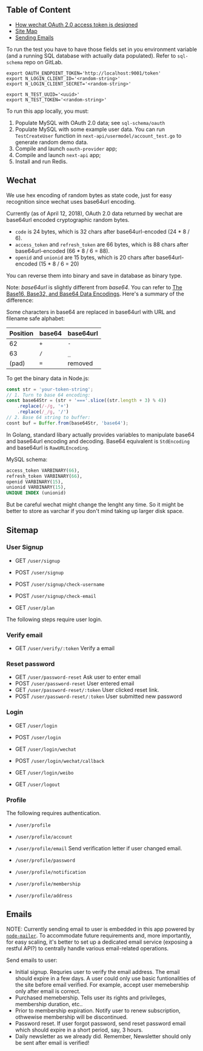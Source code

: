 ## Table of Content

* [How wechat OAuth 2.0 access token is designed](#wechat)
* [Site Map](#sitemap)
* [Sending Emails](#emails)

To run the test you have to have those fields set in you environment variable (and a running SQL database with actually data populated). Refer to `sql-schema` repo on GitLab. 

```
export OAUTH_ENDPOINT_TOKEN='http://localhost:9001/token'
export N_LOGIN_CLIENT_ID='<random-string>'
export N_LOGIN_CLIENT_SECRET='<random-string>'

export N_TEST_UUID='<uuid>'
export N_TEST_TOKEN='<random-string>'
```

To run this app locally, you must:
1. Populate MySQL with OAuth 2.0 data; see `sql-schema/oauth`
2. Populate MySQL with some example user data. You can run `TestCreateUser` function in `next-api/usermodel/account_test.go` to generate random demo data.
2. Compile and launch `oauth-provider` app;
3. Compile and launch `next-api` app;
4. Install and run Redis.

## Wechat

We use hex encoding of random bytes as state code, just for easy recognition since wechat uses base64url encoding.

Currently (as of April 12, 2018), OAuth 2.0 data returned by wechat are base64url encoded cryptographic random bytes.

* `code` is 24 bytes, which is 32 chars after base64url-encoded (24 * 8 / 6).
* `access_token` and `refresh_token` are 66 bytes, which is 88 chars after base64url-encoded (66 * 8 / 6 = 88).
* `openid` and `unionid` are 15 bytes, which is 20 chars after base64url-encoded (15 * 8 / 6 = 20)

You can reverse them into binary and save in database as binary type.

Note: *base64url* is slightly different from *base64*. You can refer to [The Base16, Base32, and Base64 Data Encodings](https://tools.ietf.org/html/rfc4648). Here's a summary of the difference:

Some characters in base64 are replaced in base64url with URL and filename safe alphabet:

Position | base64 | base64url
-------- | ------ | --------
62 | `+` | `-`
63 | `/` | `_`
(pad) | `=` | removed

To get the binary data in Node.js:
```js
const str = 'your-token-string';
// 1. Turn to base 64 encoding:
const base64Str = (str + '==='.slice((str.length + 3) % 4))
    .replace(/-/g, '+')
    .replace(/_/g, '/')
// 2. Base 64 string to buffer:
cosnt buf = Buffer.from(base64Str, 'base64');
```

In Golang, standard libary actually provides variables to manipulate base64 and base64url encoding and decoding. Base64 equivalent is `StdEncoding` and base64url is `RawURLEncoding`.

MySQL schema:
```sql
access_token VARBINARY(66),
refresh_token VARBINARY(66),
openid VARBINARY(15),
unionid VARBINARY(15),
UNIQUE INDEX (unionid)
```

But be careful wechat might change the lenght any time. So it might be better to store as varchar if you don't mind taking up larger disk space.

## Sitemap

### User Signup
* GET `/user/signup`
* POST `/user/signup`
* POST `/user/signup/check-username`
* POST `/user/signup/check-email`

* GET `/user/plan`

The following steps require user login.

### Verify email
* GET `/user/verify/:token` Verify a email

### Reset password
* GET `/user/password-reset` Ask user to enter email
* POST `/user/password-reset` User entered email
* GET `/user/password-reset/:token` User clicked reset link.
* POST `/user/password-reset/:token`  User submitted new password

### Login
* GET `/user/login`
* POST `/user/login`
* GET `/user/login/wechat`
* POST `/user/login/wechat/callback`
* GET `/user/login/weibo`

* GET `/user/logout`

### Profile

The following requires authentication.

* `/user/profile`
* `/user/profile/account`
* `/user/profile/email`
Send verification letter if user changed email.

* `/user/profile/password`
* `/user/profile/notification`
* `/user/profile/membership`
* `/user/profile/address`

## Emails

NOTE: Currently sending email to user is embedded in this app powered by [`node-mailer`](https://github.com/nodemailer/nodemailer). To accommodate future requirements and, more importantly, for easy scaling, it's better to set up a dedicated email service (exposing a restful API?) to centrally handle various email-related operations.

Send emails to user:

* Initial signup. Requries user to verify the email address. The email should expire in a few days. A user could only use basic funtionalities of the site before email verified. For example, accept user memebership only after email is correct.
* Purchased memebership. Tells user its rights and privileges, membership duration, etc..
* Prior to membership expiration. Notify user to renew subscription, othwewise membership will be discontinued.
* Password reset. If user forgot password, send reset password email which should expire in a short period, say, 3 hours.
* Daily newsletter as we already did. Remember, Newsletter should only be sent after email is verified!